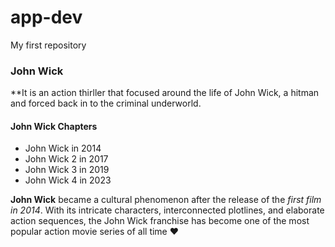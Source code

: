 # app-dev
My first repository

### John Wick

**It is an action thirller that focused around the life of John Wick, a hitman and forced back in to the criminal underworld.

#### John Wick Chapters

- John Wick in 2014
- John Wick 2 in 2017
- John Wick 3 in 2019
- John Wick 4 in 2023

**John Wick** became a cultural phenomenon after the release of the *first film in 2014*. With its intricate characters, interconnected 
plotlines, and elaborate action sequences, the John Wick franchise has become one of the most popular action movie series of 
all time ❤️
